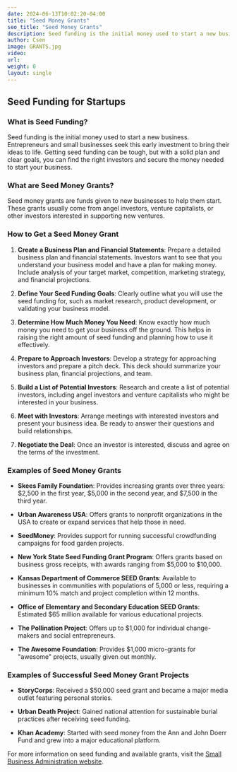 ```yaml
---
date: 2024-06-13T10:02:20-04:00
title: "Seed Money Grants"
seo_title: "Seed Money Grants"
description: Seed funding is the initial money used to start a new business. Entrepreneurs and small businesses seek this early investment to bring their ideas to life. 
author: Csen
image: GRANTS.jpg
video:
url: 
weight: 0
layout: single
---
```


## Seed Funding for Startups

### What is Seed Funding?
Seed funding is the initial money used to start a new business. Entrepreneurs and small businesses seek this early investment to bring their ideas to life. Getting seed funding can be tough, but with a solid plan and clear goals, you can find the right investors and secure the money needed to start your business.

### What are Seed Money Grants?
Seed money grants are funds given to new businesses to help them start. These grants usually come from angel investors, venture capitalists, or other investors interested in supporting new ventures.

### How to Get a Seed Money Grant

1. **Create a Business Plan and Financial Statements**: Prepare a detailed business plan and financial statements. Investors want to see that you understand your business model and have a plan for making money. Include analysis of your target market, competition, marketing strategy, and financial projections.

2. **Define Your Seed Funding Goals**: Clearly outline what you will use the seed funding for, such as market research, product development, or validating your business model.

3. **Determine How Much Money You Need**: Know exactly how much money you need to get your business off the ground. This helps in raising the right amount of seed funding and planning how to use it effectively.

4. **Prepare to Approach Investors**: Develop a strategy for approaching investors and prepare a pitch deck. This deck should summarize your business plan, financial projections, and team.

5. **Build a List of Potential Investors**: Research and create a list of potential investors, including angel investors and venture capitalists who might be interested in your business.

6. **Meet with Investors**: Arrange meetings with interested investors and present your business idea. Be ready to answer their questions and build relationships.

7. **Negotiate the Deal**: Once an investor is interested, discuss and agree on the terms of the investment.

### Examples of Seed Money Grants

- **Skees Family Foundation**: Provides increasing grants over three years: $2,500 in the first year, $5,000 in the second year, and $7,500 in the third year.
  
- **Urban Awareness USA**: Offers grants to nonprofit organizations in the USA to create or expand services that help those in need.

- **SeedMoney**: Provides support for running successful crowdfunding campaigns for food garden projects.

- **New York State Seed Funding Grant Program**: Offers grants based on business gross receipts, with awards ranging from $5,000 to $10,000.

- **Kansas Department of Commerce SEED Grants**: Available to businesses in communities with populations of 5,000 or less, requiring a minimum 10% match and project completion within 12 months.

- **Office of Elementary and Secondary Education SEED Grants**: Estimated $65 million available for various educational projects.

- **The Pollination Project**: Offers up to $1,000 for individual change-makers and social entrepreneurs.

- **The Awesome Foundation**: Provides $1,000 micro-grants for "awesome" projects, usually given out monthly.

### Examples of Successful Seed Money Grant Projects

- **StoryCorps**: Received a $50,000 seed grant and became a major media outlet featuring personal stories.
  
- **Urban Death Project**: Gained national attention for sustainable burial practices after receiving seed funding.
  
- **Khan Academy**: Started with seed money from the Ann and John Doerr Fund and grew into a major educational platform.

For more information on seed funding and available grants, visit the [Small Business Administration website](https://www.sba.gov).